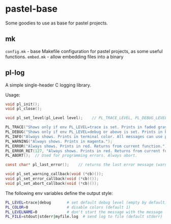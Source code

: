 # pastel-base

Some goodies to use as base for pastel projects.

## mk

`config.mk` - base Makefile configuration for pastel projects, as some useful functions.
`embed.mk` - allow embedding files into a binary

## pl-log

A simple single-header C logging library.

Usage:

```c
void pl_init();
void pl_close();

void pl_set_level(pl_Level level);    // PL_TRACE_LEVEL, PL_DEBUG_LEVEL, PL_INFO_AND_UP (default)

PL_TRACE("Shows only if env PL_LEVEL=trace is set. Prints in faded gray.");
PL_DEBUG("Shows only if env PL_LEVEL=debug or above is set. Prints in brown.");
PL_INFO("Always shows. Prints in terminal color. All messages can use printf %s style tags.");
PL_WARNING("Always shows. Prints in magenta.");
PL_ERROR("Always shows. Prints in red. Returns from current function.");
PL_ERROR_RET(127, "Always shows. Prints in red. Returns from current function with an error code.");
PL_ABORT();  // Used for programming errors. Always abort.

const char* pl_last_error();    // returns the last error message (warning, error or abort message)

void pl_set_warning_callback(void (*cb)());
void pl_set_error_callback(void (*cb)());
void pl_set_abort_callback(void (*cb)());
```

The following env variables define the output style:

```bash
PL_LEVEL=trace|debug       # set default debug level (empty by default)
PL_COLOR=0                 # disable colors (default 1)
PL_LEVELNAME=0             # don't start the message with the message level (default 1)
PL_FILE=stdout|stderr|myfile.log  # send log to file (default stderr)
```
